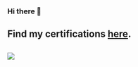 ### Hi there 👋

<h2>Find my certifications  <a href="https://github.com/JaySonani/Certifications">here</a>.<h2>

<img src = "https://github-readme-stats.vercel.app/api?username=JaySonani&&show_icons=true&title_color=000000&icon_color=000000&text_color=000000&bg_color=ffffff">


<!--
**JaySonani/JaySonani** is a ✨ _special_ ✨ repository because its `README.md` (this file) appears on your GitHub profile.

Here are some ideas to get you started:

- 🔭 I’m currently working on ...
- 🌱 I’m currently learning ...
- 👯 I’m looking to collaborate on ...
- 🤔 I’m looking for help with ...
- 💬 Ask me about ...
- 📫 How to reach me: ...
- 😄 Pronouns: ...
- ⚡ Fun fact: ...
-->
